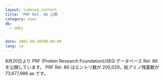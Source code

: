 ```yaml
---
layout: indexed_content
title: 'PRF Rel. 86 公開　'
category: news
db:
  - ddbj


date: 2002-08-20T00:00:00
lang: ja
---
```


8月20日より PRF (Protein Research Foundation)/SEQ データベース Rel. 86 を公開しています。 PRF Rel. 86 はエントリ数が 205,029，総アミノ残基数が 73,677,986 aa です。
